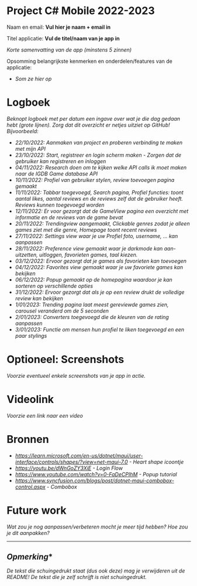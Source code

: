 # Project C# Mobile 2022-2023
Naam en email: **Vul hier je naam + email in**

Titel applicatie: **Vul de titel/naam van je app in**

*Korte samenvatting van de app (minstens 5 zinnen)*

Opsomming belangrijkste kenmerken en onderdelen/features van de applicatie: 
* *Som ze hier op*

# Logboek
*Beknopt logboek met per datum een ingave over wat je die dag gedaan hebt (grote lijnen). Zorg dat dit overzicht er netjes uitziet op GitHub! Bijvoorbeeld:*
* *22/10/2022: Aanmaken van project en proberen verbinding te maken met mijn API*
* *23/10/2022: Start, registreer en login scherm maken - Zorgen dat de gebruiker kan registreren en inloggen*
* *04/11/2022: Research doen om te kijken welke API calls ik moet maken naar de IGDB Game database API*
* *10/11/2022: Profiel van gebruiker stylen, review toevoegen pagina gemaakt*
* *11/11/2022: Tabbar toegevoegd, Search pagina, Profiel functies: toont aantal likes, aantal reviews en de reviews zelf dat de gebruiker heeft. Reviews kunnen toegevoegd worden*
* *12/11/2022: Er voor gezorgt dat de GameView pagina een overzicht met informatie en de reviews van de game bevat*
* *20/11/2022: Trendingview aangemaakt, Clickable genres zodat je alleen games ziet met die genre, Homepage toont recent reviews*
* *27/11/2022: Settings view waar je uw Profiel foto, username, ... kan aanpassen*
* *28/11/2022: Preference view gemaakt waar je darkmode kan aan- uitzetten, uitloggen, favorieten games, taal kiezen.*
* *03/12/2022: Ervoor gezorgt dat je games als favorieten kan toevoegen*
* *04/12/2022: Favorites view gemaakt waar je uw favoriete games kan bekijken*
* *06/12/2022: Popup gemaakt op de homepagina waardoor je kan sorteren op verschillende opties*
* *31/12/2022: Ervoor gezorgt dat als je op een review drukt de volledige review kan bekijken*
* *1/01/2023: Trending pagina laat meest gereviewde games zien, carousel veranderd om de 5 seconden*
* *2/01/2023: Converters toegevoegd die de kleuren van de rating aanpassen*
* *3/01/2023: Functie om mensen hun profiel te liken toegevoegd en een paar stylings*

# Optioneel: Screenshots
*Voorzie eventueel enkele screenshots van je app in actie.*

# Videolink
*Voorzie een link naar een video*

# Bronnen
* *https://learn.microsoft.com/en-us/dotnet/maui/user-interface/controls/shapes/?view=net-maui-7.0 - Heart shape icoontje*
* *https://youtu.be/dWnGoZY3XiE - Login Flow*
* *https://www.youtube.com/watch?v=0-FaDeCPIhM - Popup tutorial*
* *https://www.syncfusion.com/blogs/post/dotnet-maui-combobox-control.aspx - Combobox*

# Future work
*Wat zou je nog aanpassen/verbeteren mocht je meer tijd hebben? Hoe zou je dit aanpakken?* 


---
## *Opmerking**
*De tekst die schuingedrukt staat (dus ook deze) mag je verwijderen uit de README! De tekst die je zelf schrijft is niet schuingedrukt.*
